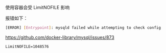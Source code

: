 使用容器会受 LimitNOFILE 影响

报错如下：

```bash
[ERROR] [Entrypoint]: mysqld failed while attempting to check config
```

<https://github.com/docker-library/mysql/issues/873>

```
LimitNOFILE=1048576
```

